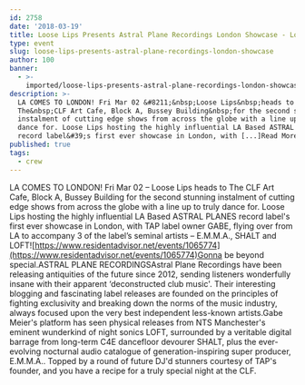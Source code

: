 ```yaml
---
id: 2758
date: '2018-03-19'
title: Loose Lips Presents Astral Plane Recordings London Showcase - Loose Lips
type: event
slug: loose-lips-presents-astral-plane-recordings-london-showcase
author: 100
banner:
  - >-
    imported/loose-lips-presents-astral-plane-recordings-london-showcase/image2758.jpeg
description: >-
  LA COMES TO LONDON! Fri Mar 02 &#8211;&nbsp;Loose Lips&nbsp;heads to
  The&nbsp;CLF Art Cafe, Block A, Bussey Building&nbsp;for the second stunning
  instalment of cutting edge shows from across the globe with a line up to truly
  dance for. Loose Lips hosting the highly influential LA Based ASTRAL PLANES
  record label&#39;s first ever showcase in London, with [...]Read More...
published: true
tags:
  - crew
---
```

LA COMES TO LONDON! Fri Mar 02 – Loose Lips heads to The CLF Art Cafe, Block A, Bussey Building for the second stunning instalment of cutting edge shows from across the globe with a line up to truly dance for. Loose Lips hosting the highly influential LA Based ASTRAL PLANES record label's first ever showcase in London, with TAP label owner GABE, flying over from LA to accompany 3 of the label’s seminal artists – E.M.M.A., SHALT and LOFT![https://www.residentadvisor.net/events/1065774](https://www.residentadvisor.net/events/1065774)Gonna be beyond special.ASTRAL PLANE RECORDINGSAstral Plane Recordings have been releasing antiquities of the future since 2012, sending listeners wonderfully insane with their apparent ‘deconstructed club music'. Their interesting blogging and fascinating label releases are founded on the principles of fighting exclusivity and breaking down the norms of the music industry, always focused upon the very best independent less-known artists.Gabe Meier's platform has seen physical releases from NTS Manchester's eminent wunderkind of night sonics LOFT, surrounded by a veritable digital barrage from long-term C4E dancefloor devourer SHALT, plus the ever-evolving nocturnal audio catalogue of generation-inspiring super producer, E.M.M.A.. Topped by a round of future DJ'd stunners courtesy of TAP's founder, and you have a recipe for a truly special night at the CLF.